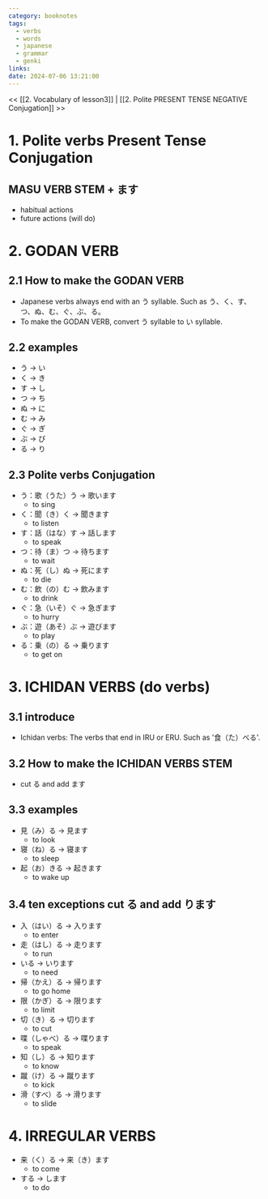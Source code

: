 ```yaml
---
category: booknotes
tags:
  - verbs
  - words
  - japanese
  - grammar
  - genki
links: 
date: 2024-07-06 13:21:00
---
```

<< [[2. Vocabulary of lesson3]] | [[2. Polite PRESENT TENSE NEGATIVE Conjugation]] >>

# 1. Polite verbs Present Tense Conjugation

## MASU VERB STEM + ます

- habitual actions
- future actions (will do)

# 2. GODAN VERB

## 2.1 How to make the GODAN VERB

- Japanese verbs always end with an う syllable. Such as う、く、す、つ、ぬ、む、ぐ、ぶ、る。
- To make the GODAN VERB, convert う syllable to い syllable.

## 2.2 examples

- う -> い
- く -> き
- す -> し
- つ -> ち
- ぬ -> に
- む -> み
- ぐ -> ぎ
- ぶ -> び
- る -> り

## 2.3 Polite verbs Conjugation

- う：歌（うた）う -> 歌います
	- to sing
- く：聞（き）く -> 聞きます
	- to listen
- す：話（はな）す -> 話します
	- to speak
- つ：待（ま）つ -> 待ちます
	- to wait
- ぬ：死（し）ぬ -> 死にます
	- to die
- む：飲（の）む -> 飲みます
	- to drink
- ぐ：急（いそ）ぐ -> 急ぎます
	- to hurry
- ぶ：遊（あそ）ぶ -> 遊びます
	- to play
- る：乗（の）る -> 乗ります
	- to get on

# 3. ICHIDAN VERBS (do verbs)

## 3.1 introduce

- Ichidan verbs: The verbs that end in IRU or ERU. Such as '食（た）べる'.

## 3.2 How to make the ICHIDAN VERBS STEM

- cut る and add ます

## 3.3 examples

- 見（み）る -> 見ます
	- to look
- 寝（ね）る -> 寝ます
	- to sleep
- 起（お）きる -> 起きます
	- to wake up

## 3.4 ten exceptions cut る and add ります

- 入（はい）る -> 入ります
	- to enter
- 走（はし）る -> 走ります
	- to run
- いる -> いります
	- to need
- 帰（かえ）る -> 帰ります
	- to go home
- 限（かぎ）る -> 限ります
	- to limit
- 切（き）る -> 切ります
	- to cut
- 喋（しゃべ）る -> 喋ります
	- to speak
- 知（し）る -> 知ります
	- to know
- 蹴（け）る -> 蹴ります
	- to kick
- 滑（すべ）る -> 滑ります
	- to slide

# 4. IRREGULAR VERBS

-  来（く）る -> 来（き）ます
	- to come
- する -> します
	- to do